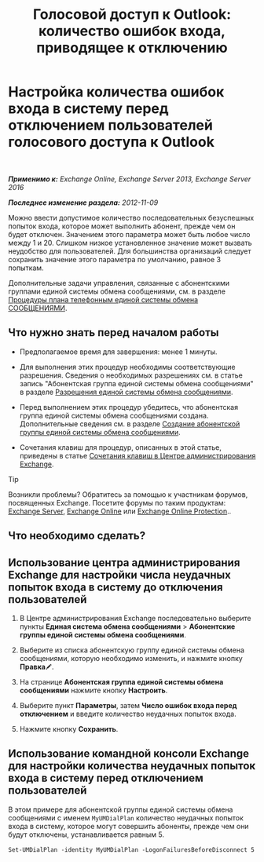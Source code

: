 ﻿---
title: 'Голосовой доступ к Outlook: количество ошибок входа, приводящее к отключению'
TOCTitle: Настройка количества ошибок входа в систему перед отключением пользователей голосового доступа к Outlook
ms:assetid: 02f93888-168c-44bb-8cf6-17f5fcc3d733
ms:mtpsurl: https://technet.microsoft.com/ru-ru/library/Ee423537(v=EXCHG.150)
ms:contentKeyID: 50487359
ms.date: 05/22/2018
mtps_version: v=EXCHG.150
ms.translationtype: MT
---

# Настройка количества ошибок входа в систему перед отключением пользователей голосового доступа к Outlook

 

_**Применимо к:** Exchange Online, Exchange Server 2013, Exchange Server 2016_

_**Последнее изменение раздела:** 2012-11-09_

Можно ввести допустимое количество последовательных безуспешных попыток входа, которое может выполнить абонент, прежде чем он будет отключен. Значением этого параметра может быть любое число между 1 и 20. Слишком низкое установленное значение может вызвать неудобство для пользователей. Для большинства организаций следует сохранить значение этого параметра по умолчанию, равное 3 попыткам.

Дополнительные задачи управления, связанные с абонентскими группами единой системы обмена сообщениями, см. в разделе [Процедуры плана телефонным единой системы обмена СООБЩЕНИЯМИ](um-dial-plan-procedures-exchange-2013-help.md).

## Что нужно знать перед началом работы

  - Предполагаемое время для завершения: менее 1 минуты.

  - Для выполнения этих процедур необходимы соответствующие разрешения. Сведения о необходимых разрешениях см. в статье запись "Абонентская группа единой системы обмена сообщениями" в разделе [Разрешения единой системы обмена сообщениями](unified-messaging-permissions-exchange-2013-help.md).

  - Перед выполнением этих процедур убедитесь, что абонентская группа единой системы обмена сообщениями создана. Дополнительные сведения см. в разделе [Создание абонентской группы единой системы обмена сообщениями](create-a-um-dial-plan-exchange-2013-help.md).

  - Сочетания клавиш для процедур, описанных в этой статье, приведены в статье [Сочетания клавиш в Центре администрирования Exchange](keyboard-shortcuts-in-the-exchange-admin-center-exchange-online-protection-help.md).

> [!TIP]  
> Возникли проблемы? Обратитесь за помощью к участникам форумов, посвященных Exchange. Посетите форумы по таким продуктам: <a href="https://go.microsoft.com/fwlink/p/?linkid=60612">Exchange Server</a>, <a href="https://go.microsoft.com/fwlink/p/?linkid=267542">Exchange Online</a> или <a href="https://go.microsoft.com/fwlink/p/?linkid=285351">Exchange Online Protection</a>..


## Что необходимо сделать?

## Использование центра администрирования Exchange для настройки числа неудачных попыток входа в систему до отключения пользователей

1.  В Центре администрирования Exchange последовательно выберите пункты **Единая система обмена сообщениями** \> **Абонентские группы единой системы обмена сообщениями**.

2.  Выберите из списка абонентскую группу единой системы обмена сообщениями, которую необходимо изменить, и нажмите кнопку **Правка**![Значок редактирования](images/Bb124582.6f53ccb2-1f13-4c02-bea0-30690e6ea71d(EXCHG.150).gif "Значок редактирования").

3.  На странице **Абонентская группа единой системы обмена сообщениями** нажмите кнопку **Настроить**.

4.  Выберите пункт **Параметры**, затем **Число ошибок входа перед отключением** и введите количество неудачных попыток входа.

5.  Нажмите кнопку **Сохранить**.

## Использование командной консоли Exchange для настройки количества неудачных попыток входа в систему перед отключением пользователей

В этом примере для абонентской группы единой системы обмена сообщениями с именем `MyUMDialPlan` количество неудачных попыток входа в систему, которое могут совершить абоненты, прежде чем они будут отключены, устанавливается равным 5.

    Set-UMDialPlan -identity MyUMDialPlan -LogonFailuresBeforeDisconnect 5

